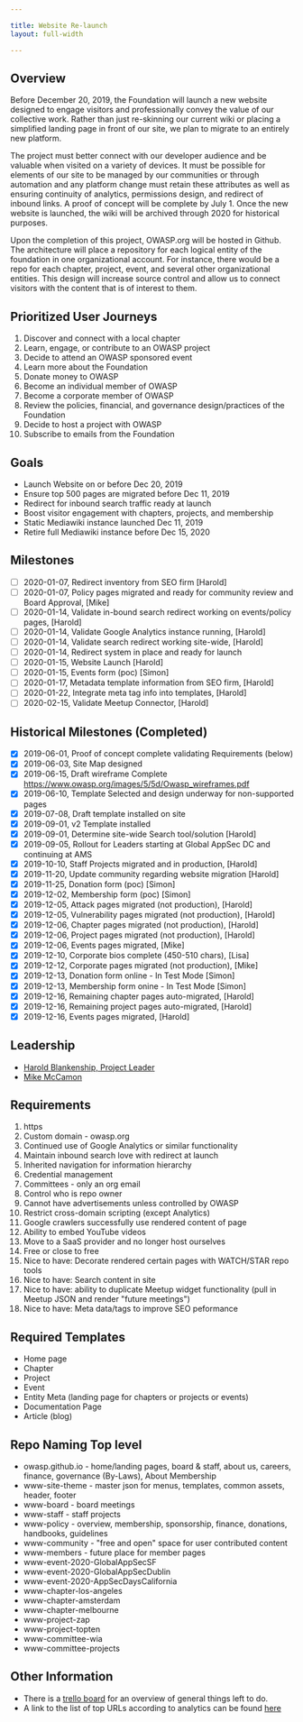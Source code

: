 ```yaml
---

title: Website Re-launch
layout: full-width

---
```


## Overview

Before December 20, 2019, the Foundation will launch a new website designed to engage visitors and professionally convey the value of our collective work. Rather than just re-skinning our current wiki or placing a simplified landing page in front of our site, we plan to migrate to an entirely new platform. 

The project must better connect with our developer audience and be valuable when visited on a variety of devices. It must be possible for elements of our site to be managed by our communities or through automation and any platform change must retain these attributes as well as ensuring continuity of analytics, permissions design, and redirect of inbound links. A proof of concept will be complete by July 1. Once the new website is launched, the wiki will be archived through 2020 for historical purposes.

Upon the completion of this project, OWASP.org will be hosted in Github. The architecture will place a repository for each logical entity of the foundation in one organizational account. For instance, there would be a repo for each chapter, project, event, and several other organizational entities. This design will increase source control and allow us to connect visitors with the content that is of interest to them.

## Prioritized User Journeys
1. Discover and connect with a local chapter
1. Learn, engage, or contribute to an OWASP project
1. Decide to attend an OWASP sponsored event
1. Learn more about the Foundation
1. Donate money to OWASP
1. Become an individual member of OWASP
1. Become a corporate member of OWASP
1. Review the policies, financial, and governance design/practices of the Foundation
1. Decide to host a project with OWASP
1. Subscribe to emails from the Foundation

## Goals
* Launch Website on or before Dec 20, 2019
* Ensure top 500 pages are migrated before Dec 11, 2019
* Redirect for inbound search traffic ready at launch
* Boost visitor engagement with chapters, projects, and membership
* Static Mediawiki instance launched Dec 11, 2019
* Retire full Mediawiki instance before Dec 15, 2020

## Milestones

* [ ] 2020-01-07, Redirect inventory from SEO firm [Harold]
* [ ] 2020-01-07, Policy pages migrated and ready for community review and Board Approval, [Mike]
* [ ] 2020-01-14, Validate in-bound search redirect working on events/policy pages, [Harold]
* [ ] 2020-01-14, Validate Google Analytics instance running, [Harold]
* [ ] 2020-01-14, Validate search redirect working site-wide, [Harold]
* [ ] 2020-01-14, Redirect system in place and ready for launch
* [ ] 2020-01-15, Website Launch [Harold]
* [ ] 2020-01-15, Events form (poc) [Simon]
* [ ] 2020-01-17, Metadata template information from SEO firm, [Harold]
* [ ] 2020-01-22, Integrate meta tag info into templates, [Harold]
* [ ] 2020-02-15, Validate Meetup Connector, [Harold]

## Historical Milestones (Completed)
* [x] 2019-06-01, Proof of concept complete validating Requirements (below)
* [x] 2019-06-03, Site Map designed
* [x] 2019-06-15, Draft wireframe Complete https://www.owasp.org/images/5/5d/Owasp_wireframes.pdf
* [x] 2019-06-10, Template Selected and design underway for non-supported pages
* [x] 2019-07-08, Draft template installed on site
* [x] 2019-09-01, v2 Template installed
* [x] 2019-09-01, Determine site-wide Search tool/solution [Harold]
* [x] 2019-09-05, Rollout for Leaders starting at Global AppSec DC and continuing at AMS
* [x] 2019-10-10, Staff Projects migrated and in production, [Harold]
* [x] 2019-11-20, Update community regarding website migration [Harold]
* [x] 2019-11-25, Donation form (poc) [Simon]
* [x] 2019-12-02, Membership form (poc) [Simon]
* [x] 2019-12-05, Attack pages migrated (not production), [Harold]
* [x] 2019-12-05, Vulnerability pages migrated (not production), [Harold]
* [x] 2019-12-06, Chapter pages migrated (not production), [Harold]
* [x] 2019-12-06, Project pages migrated (not production), [Harold]
* [x] 2019-12-06, Events pages migrated, [Mike]
* [x] 2019-12-10, Corporate bios complete (450-510 chars), [Lisa]
* [x] 2019-12-12, Corporate pages migrated (not production), [Mike]
* [x] 2019-12-13, Donation form online - In Test Mode [Simon]
* [x] 2019-12-13, Membership form onine - In Test Mode [Simon]
* [x] 2019-12-16, Remaining chapter pages auto-migrated, [Harold]
* [x] 2019-12-16, Remaining project pages auto-migrated, [Harold]
* [x] 2019-12-16, Events pages migrated, [Harold]

## Leadership

* [Harold Blankenship, Project Leader](mailto:harold.blankenship@owasp.com?Subject=Website%20Relaunch)
* [Mike McCamon](mailto:mike.mccamon@owasp.com?Subject=Website%20Relaunch)

##  Requirements
1. https
1.  Custom domain - owasp.org
1. Continued use of Google Analytics or similar functionality
1. Maintain inbound search love with redirect at launch
1. Inherited navigation for information hierarchy
1. Credential management
  1. Committees - only an org email
  2. Control who is repo owner
1. Cannot have advertisements unless controlled by OWASP
1. Restrict cross-domain scripting (except Analytics)
1. Google crawlers successfully use rendered content of page
1. Ability to embed YouTube videos
1. Move to a SaaS provider and no longer host ourselves
1. Free or close to free
1. Nice to have: Decorate rendered certain pages with WATCH/STAR repo tools
1. Nice to have: Search content in site
1. Nice to have: ability to duplicate Meetup widget functionality (pull in Meetup JSON and render "future meetings")
1. Nice to have: Meta data/tags to improve SEO peformance

##  Required Templates
* Home page
* Chapter
* Project
* Event
* Entity Meta (landing page for chapters or projects or events)
* Documentation Page
* Article (blog)

## Repo Naming Top level
* owasp.github.io - home/landing pages, board & staff, about us, careers, finance, governance (By-Laws), About Membership
* www-site-theme - master json for menus, templates, common assets, header, footer
* www-board - board meetings
* www-staff - staff projects
* www-policy - overview, membership, sponsorship, finance, donations, handbooks, guidelines
* www-community - "free and open" space for user contributed content
* www-members - future place for member pages
* www-event-2020-GlobalAppSecSF
* www-event-2020-GlobalAppSecDublin
* www-event-2020-AppSecDaysCalifornia
* www-chapter-los-angeles
* www-chapter-amsterdam
* www-chapter-melbourne
* www-project-zap
* www-project-topten
* www-committee-wia
* www-committee-projects

## Other Information
* There is a [trello board](https://trello.com/b/2S05WSJY/website-migration) for an overview of general things left to do.
* A link to the list of top URLs according to analytics can be found [here](https://docs.google.com/spreadsheets/d/1QjjziOQ4mKDNMYeML0voRh-ywfwKBaArsL1qPFuAqbo/edit?usp=sharing)
